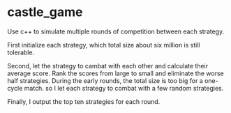 # castle_game
Use c++ to simulate multiple rounds of competition between each strategy.

First initialize each strategy, which total size about six million is still tolerable. 

Second, let the strategy to cambat with each other and calculate their average score. Rank the scores from large to small and eliminate the worse half strategies. During the early rounds, the total size is too big for a one-cycle match. so I let each strategy to combat with a few random strategies.

Finally, I output the top ten strategies for each round.
